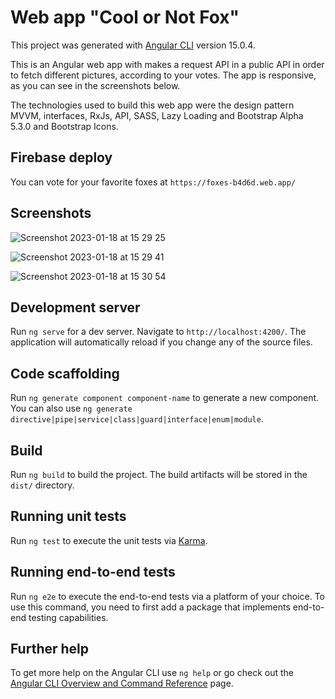 # Web app "Cool or Not Fox"

This project was generated with [Angular CLI](https://github.com/angular/angular-cli) version 15.0.4.

This is an Angular web app with makes a request API in a public API in order to fetch different pictures, according to your votes. The app is responsive, as you can see in the screenshots below.

The technologies used to build this web app were the design pattern MVVM, interfaces, RxJs, API, SASS, Lazy Loading and Bootstrap Alpha 5.3.0 and Bootstrap Icons. 
## Firebase deploy

You can vote for your favorite foxes at `https://foxes-b4d6d.web.app/`

## Screenshots

![Screenshot 2023-01-18 at 15 29 25](https://user-images.githubusercontent.com/37920932/213237417-707b8956-7ff1-4ec3-8bb6-03ed69145d2d.png)

![Screenshot 2023-01-18 at 15 29 41](https://user-images.githubusercontent.com/37920932/213237442-01e46159-4171-43d7-a18b-27a4551307d7.png)

![Screenshot 2023-01-18 at 15 30 54](https://user-images.githubusercontent.com/37920932/213237458-3a980ef0-1610-44c6-84f1-02afe356c510.png)


## Development server

Run `ng serve` for a dev server. Navigate to `http://localhost:4200/`. The application will automatically reload if you change any of the source files.

## Code scaffolding

Run `ng generate component component-name` to generate a new component. You can also use `ng generate directive|pipe|service|class|guard|interface|enum|module`.

## Build

Run `ng build` to build the project. The build artifacts will be stored in the `dist/` directory.

## Running unit tests

Run `ng test` to execute the unit tests via [Karma](https://karma-runner.github.io).

## Running end-to-end tests

Run `ng e2e` to execute the end-to-end tests via a platform of your choice. To use this command, you need to first add a package that implements end-to-end testing capabilities.

## Further help

To get more help on the Angular CLI use `ng help` or go check out the [Angular CLI Overview and Command Reference](https://angular.io/cli) page.
